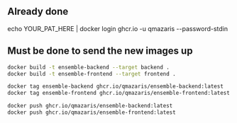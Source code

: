 ## Already done
echo YOUR_PAT_HERE | docker login ghcr.io -u qmazaris --password-stdin

## Must be done to send the new images up
```bash
docker build -t ensemble-backend --target backend .
docker build -t ensemble-frontend --target frontend .
```
```bash
docker tag ensemble-backend ghcr.io/qmazaris/ensemble-backend:latest
docker tag ensemble-frontend ghcr.io/qmazaris/ensemble-frontend:latest
```
```bash
docker push ghcr.io/qmazaris/ensemble-backend:latest
docker push ghcr.io/qmazaris/ensemble-frontend:latest
```
